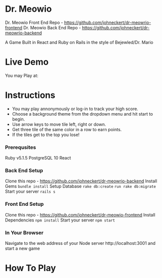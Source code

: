 # Dr. Meowio



Dr. Meowio Front End Repo - https://github.com/johneckert/dr-meowrio-frontend 
Dr. Meowio Back End Repo - https://github.com/johneckert/dr-meowrio-backend

A Game Built in React and Ruby on Rails in the style of Bejewled/Dr. Mario

# Live Demo
You may Play at: 

# Instructions

* You may play annonymously or log-in to track your high score.  
* Choose a background theme from the dropdown menu and hit start to begin.
* Use arrow keys to move tile left, right or down.
* Get three tile of the same color in a row to earn points.
* If the tiles get to the top you lose!

### Prerequsites

 Ruby v5.1.5
 PostgreSQL 10
 React


### Back End Setup

Clone this repo - https://github.com/johneckert/dr-meowrio-backend
Install Gems
```bundle install```
Setup Database
```rake db:create```
```run rake db:migrate```
Start your server
```rails s```


### Front End Setup

Clone this repo - https://github.com/johneckert/dr-meowio-frontend
Install Dependencies
```npm install```
Start your server
```npm start```

### In Your Browser
Navigate to the web address of your Node server http://localhost:3001 and start a new game

# How To Play
